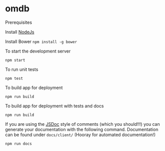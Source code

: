 omdb
=================

Prerequisites

Install [NodeJs](https://nodejs.org/)

Install Bower ```npm install -g bower```

To start the development server

```
npm start
```

To run unit tests

```
npm test
```

To build app for deployment

```
npm run build
```

To build app for deployment with tests and docs

```
npm run build
```

If you are using the [JSDoc](http://usejsdoc.org/) style of comments (which you should!!!) you can generate your documentation with the following command. Documentation can be found under `docs/client/` (Hooray  for automated documentation!)

```
npm run docs
```